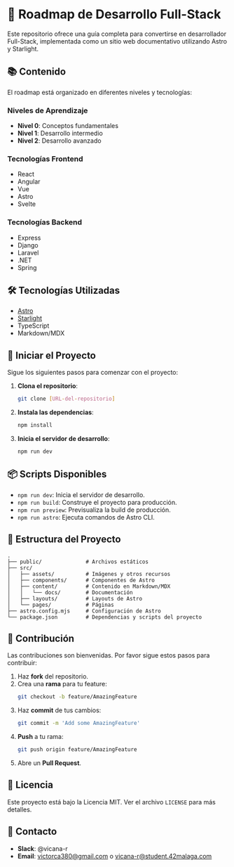 
# 🚀 Roadmap de Desarrollo Full-Stack

Este repositorio ofrece una guía completa para convertirse en desarrollador Full-Stack, implementada como un sitio web documentativo utilizando Astro y Starlight.

## 📚 Contenido

El roadmap está organizado en diferentes niveles y tecnologías:

### Niveles de Aprendizaje
- **Nivel 0**: Conceptos fundamentales
- **Nivel 1**: Desarrollo intermedio
- **Nivel 2**: Desarrollo avanzado

### Tecnologías Frontend
- React
- Angular
- Vue
- Astro
- Svelte

### Tecnologías Backend
- Express
- Django
- Laravel
- .NET
- Spring

## 🛠️ Tecnologías Utilizadas

- [Astro](https://astro.build)
- [Starlight](https://starlight.astro.build)
- TypeScript
- Markdown/MDX

## 🚀 Iniciar el Proyecto

Sigue los siguientes pasos para comenzar con el proyecto:

1. **Clona el repositorio**:
    ```bash
    git clone [URL-del-repositorio]
    ```

2. **Instala las dependencias**:
    ```bash
    npm install
    ```

3. **Inicia el servidor de desarrollo**:
    ```bash
    npm run dev
    ```

## 📦 Scripts Disponibles

- `npm run dev`: Inicia el servidor de desarrollo.
- `npm run build`: Construye el proyecto para producción.
- `npm run preview`: Previsualiza la build de producción.
- `npm run astro`: Ejecuta comandos de Astro CLI.

## 📂 Estructura del Proyecto

```plaintext
.
├── public/              # Archivos estáticos
├── src/
│   ├── assets/          # Imágenes y otros recursos
│   ├── components/      # Componentes de Astro
│   ├── content/         # Contenido en Markdown/MDX
│   │   └── docs/        # Documentación
│   ├── layouts/         # Layouts de Astro
│   └── pages/           # Páginas
├── astro.config.mjs     # Configuración de Astro
└── package.json         # Dependencias y scripts del proyecto
```

## 👥 Contribución

Las contribuciones son bienvenidas. Por favor sigue estos pasos para contribuir:

1. Haz **fork** del repositorio.
2. Crea una **rama** para tu feature:
    ```bash
    git checkout -b feature/AmazingFeature
    ```
3. Haz **commit** de tus cambios:
    ```bash
    git commit -m 'Add some AmazingFeature'
    ```
4. **Push** a tu rama:
    ```bash
    git push origin feature/AmazingFeature
    ```
5. Abre un **Pull Request**.

## 📝 Licencia

Este proyecto está bajo la Licencia MIT. Ver el archivo `LICENSE` para más detalles.

## 📧 Contacto

- **Slack**: @vicana-r
- **Email**: [victorca380@gmail.com](mailto:victorca380@gmail.com) o [vicana-r@student.42malaga.com](mailto:vicana-r@student.42malaga.com)
